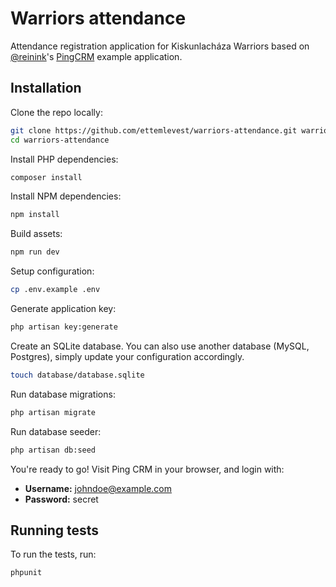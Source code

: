 # Warriors attendance

Attendance registration application for Kiskunlacháza Warriors based on [@reinink](https://twitter.com/reinink)'s [PingCRM](https://github.com/inertiajs/pingcrm) example application.

## Installation

Clone the repo locally:

```sh
git clone https://github.com/ettemlevest/warriors-attendance.git warriors-attendance
cd warriors-attendance
```

Install PHP dependencies:

```sh
composer install
```

Install NPM dependencies:

```sh
npm install
```

Build assets:

```sh
npm run dev
```

Setup configuration:

```sh
cp .env.example .env
```

Generate application key:

```sh
php artisan key:generate
```

Create an SQLite database. You can also use another database (MySQL, Postgres), simply update your configuration accordingly.

```sh
touch database/database.sqlite
```

Run database migrations:

```sh
php artisan migrate
```

Run database seeder:

```sh
php artisan db:seed
```

You're ready to go! Visit Ping CRM in your browser, and login with:

- **Username:** johndoe@example.com
- **Password:** secret

## Running tests

To run the tests, run:

```sh
phpunit
```
